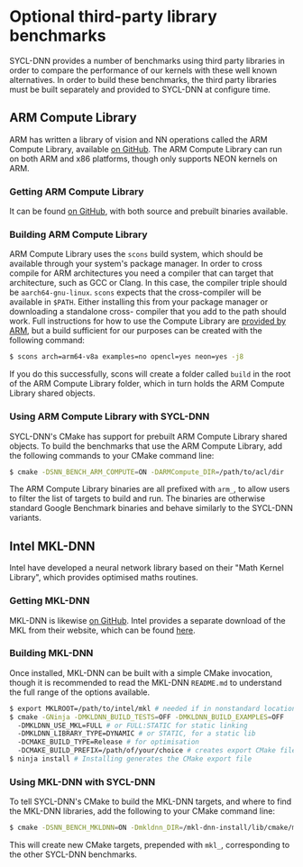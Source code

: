 # Optional third-party library benchmarks

SYCL-DNN provides a number of benchmarks using third party libraries in order
to compare the performance of our kernels with these well known alternatives.
In order to build these benchmarks, the third party libraries must be built
separately and provided to SYCL-DNN at configure time.

## ARM Compute Library

ARM has written a library of vision and NN operations called the ARM Compute
Library, available [on GitHub](https://github.com/ARM-software/ComputeLibrary).
The ARM Compute Library can run on both ARM and x86 platforms, though only
supports NEON kernels on ARM.

### Getting ARM Compute Library

It can be found [on GitHub](https://github.com/ARM-software/ComputeLibrary),
with both source and prebuilt binaries available.

### Building ARM Compute Library

ARM Compute Library uses the `scons` build system, which should be available
through your system's package manager. In order to cross compile for ARM
architectures you need a compiler that can target that architecture, such as
GCC or Clang. In this case, the compiler triple should be `aarch64-gnu-linux`.
`scons` expects that the cross-compiler will be available in `$PATH`. Either
installing this from your package manager or downloading a standalone cross-
compiler that you add to the path should work. Full instructions for how to
use the Compute Library are [provided by
ARM](https://arm-software.github.io/ComputeLibrary/v18.11/index.xhtml), but
a build sufficient for our purposes can be created with the following command:
```bash
$ scons arch=arm64-v8a examples=no opencl=yes neon=yes -j8
```
If you do this successfully, scons will create a folder called `build` in the
root of the ARM Compute Library folder, which in turn holds the ARM Compute
Library shared objects.

### Using ARM Compute Library with SYCL-DNN

SYCL-DNN's CMake has support for prebuilt ARM Compute Library shared objects.
To build the benchmarks that use the ARM Compute Library, add the following
commands to your CMake command line:
```bash
$ cmake -DSNN_BENCH_ARM_COMPUTE=ON -DARMCompute_DIR=/path/to/acl/dir
```
The ARM Compute Library binaries are all prefixed with `arm_`, to allow users
to filter the list of targets to build and run. The binaries are otherwise
standard Google Benchmark binaries and behave similarly to the SYCL-DNN
variants.

## Intel MKL-DNN

Intel have developed a neural network library based on their "Math Kernel
Library", which provides optimised maths routines.

### Getting MKL-DNN

MKL-DNN is likewise [on GitHub](https://github.com/intel/mkl-dnn). Intel
provides a separate download of the MKL from their website, which can be
found [here](https://software.intel.com/en-us/mkl).

### Building MKL-DNN

Once installed, MKL-DNN can be built with a simple CMake invocation,
though it is recommended to read the MKL-DNN `README.md` to understand
the full range of the options available.

```bash
$ export MKLROOT=/path/to/intel/mkl # needed if in nonstandard location
$ cmake -GNinja -DMKLDNN_BUILD_TESTS=OFF -DMKLDNN_BUILD_EXAMPLES=OFF
  -DMKLDNN_USE_MKL=FULL # or FULL:STATIC for static linking
  -DMKLDNN_LIBRARY_TYPE=DYNAMIC # or STATIC, for a static lib
  -DCMAKE_BUILD_TYPE=Release # for optimisation
  -DCMAKE_BUILD_PREFIX=/path/of/your/choice # creates export CMake file
$ ninja install # Installing generates the CMake export file
```

### Using MKL-DNN with SYCL-DNN

To tell SYCL-DNN's CMake to build the MKL-DNN targets, and where to find
the MKL-DNN libraries, add the following to your CMake command line:
```bash
$ cmake -DSNN_BENCH_MKLDNN=ON -Dmkldnn_DIR=/mkl-dnn-install/lib/cmake/mkldnn
```
This will create new CMake targets, prepended with `mkl_`, corresponding
to the other SYCL-DNN benchmarks.

